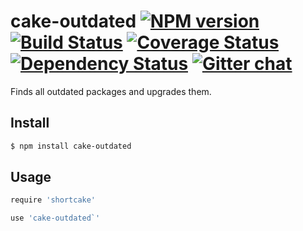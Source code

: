 # cake-outdated [![NPM version][npm-img]][npm-url] [![Build Status][travis-img]][travis-url] [![Coverage Status][coveralls-img]][coveralls-url] [![Dependency Status][dependency-img]][dependency-url] [![Gitter chat][gitter-img]][gitter-url]
Finds all outdated packages and upgrades them.

## Install
```bash
$ npm install cake-outdated
```

## Usage
```coffee
require 'shortcake'

use 'cake-outdated`'
```

[travis-img]:     https://img.shields.io/travis/zeekay/cake-outdated.svg
[travis-url]:     https://travis-ci.org/zeekay/cake-outdated
[coveralls-img]:  https://coveralls.io/repos/zeekay/cake-outdated/badge.svg?branch=master&service=github
[coveralls-url]:  https://coveralls.io/github/zeekay/cake-outdated?branch=master
[dependency-url]: https://david-dm.org/zeekay/cake-outdated
[dependency-img]: https://david-dm.org/zeekay/cake-outdated.svg
[npm-img]:        https://img.shields.io/npm/v/cake-outdated.svg
[npm-url]:        https://www.npmjs.com/package/cake-outdated
[gitter-img]:     https://badges.gitter.im/join-chat.svg
[gitter-url]:     https://gitter.im/zeekay/hi

<!-- not used -->
[downloads-img]:     https://img.shields.io/npm/dm/cake-outdated.svg
[downloads-url]:     http://badge.fury.io/js/cake-outdated
[devdependency-img]: https://david-dm.org/zeekay/cake-outdated/dev-status.svg
[devdependency-url]: https://david-dm.org/zeekay/cake-outdated#info=devDependencies
